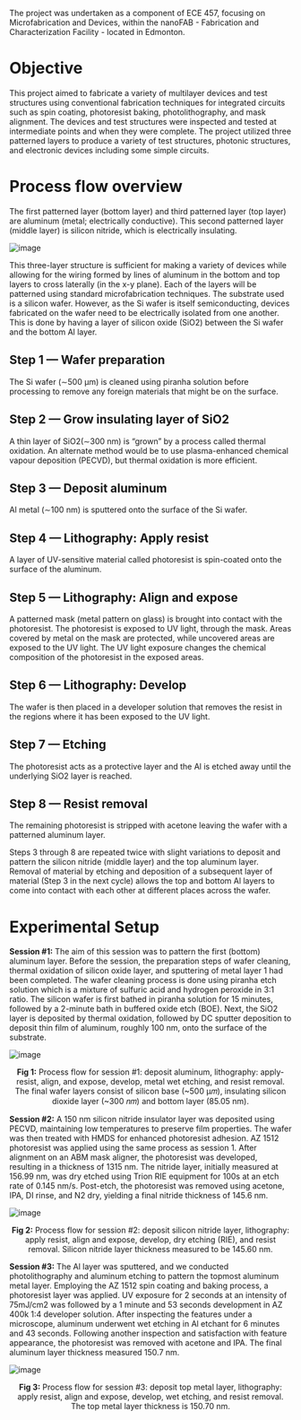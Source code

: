 The project was undertaken as a component of ECE 457, focusing on Microfabrication and Devices, within the nanoFAB - Fabrication and Characterization Facility - located in Edmonton.

# Objective
This project aimed to fabricate a variety of multilayer devices and test structures using conventional fabrication techniques for integrated circuits such as spin coating, photoresist baking, photolithography, and mask alignment. The devices and test structures were inspected and tested at intermediate points and when they were complete. The project utilized three
patterned layers to produce a variety of test structures, photonic structures, and electronic devices including some simple circuits.

#  Process flow overview
The first patterned layer (bottom layer) and third patterned layer (top layer) are aluminum (metal; electrically conductive). This second patterned layer (middle layer) is silicon nitride, which is electrically insulating.

![image](https://github.com/NSaroya/Multilayer-Fabrication-Project-/assets/156468713/fa78102a-4ee1-43c7-b4af-21d4e781cfc4)

This three-layer structure is sufficient for making a variety of devices while allowing for the wiring formed by lines of aluminum in the bottom and top layers to cross laterally (in the x-y plane). Each of the layers will be patterned using standard microfabrication techniques. The substrate used is a silicon wafer. However, as the Si wafer is itself semiconducting, devices fabricated on the wafer need to be electrically isolated from one another. This is done by having a layer of silicon oxide (SiO2) between the Si wafer and the bottom Al layer.

## Step 1 — Wafer preparation
The Si wafer (∼500 µm) is cleaned using piranha solution before processing to remove any foreign materials that might be on the surface.
## Step 2 — Grow insulating layer of SiO2
A thin layer of SiO2(∼300 nm) is “grown” by a process called thermal oxidation. An alternate method would be to use plasma-enhanced chemical vapour deposition (PECVD), but thermal oxidation is more efficient.
## Step 3 — Deposit aluminum
Al metal (∼100 nm) is sputtered onto the surface of the Si wafer.
## Step 4 — Lithography: Apply resist
A layer of UV-sensitive material called photoresist is spin-coated onto the surface of the aluminum.
## Step 5 — Lithography: Align and expose
A patterned mask (metal pattern on glass) is brought into contact with the photoresist. The photoresist is exposed to UV light, through the mask. Areas covered by metal on the mask are protected, while uncovered areas are exposed to the UV light. The UV light exposure changes the chemical composition of the photoresist in the exposed areas.
## Step 6 — Lithography: Develop
The wafer is then placed in a developer solution that removes the resist in the regions where it has been exposed to the UV light.
## Step 7 — Etching
The photoresist acts as a protective layer and the Al is etched away until the underlying SiO2 layer is reached.
## Step 8 — Resist removal
The remaining photoresist is stripped with acetone leaving the wafer with a patterned aluminum layer.

Steps 3 through 8 are repeated twice with slight variations to deposit and pattern the silicon nitride (middle layer) and the top aluminum layer. Removal of material by etching and deposition of a subsequent layer of material (Step 3 in the next cycle) allows the top and bottom Al layers to come into contact with each other at different places across the wafer.

# Experimental Setup

**Session #1:** The aim of this session was to pattern the first (bottom) aluminum layer. Before the session, the preparation steps of wafer cleaning, thermal oxidation of silicon oxide layer, and sputtering of metal layer 1 had been completed. The wafer cleaning process is done using piranha etch solution which is a mixture of sulfuric acid and hydrogen peroxide in 3:1 ratio. The silicon wafer is first bathed in piranha solution for 15 minutes, followed by a 2-minute bath in
buffered oxide etch (BOE). Next, the SiO2 layer is deposited by thermal oxidation, followed by DC sputter deposition to deposit thin film of aluminum, roughly 100 nm, onto the surface of the substrate.

![image](https://github.com/NSaroya/Multilayer-Fabrication-Project-/assets/156468713/669f0ce4-e942-45dc-aeaf-a14e77105d9c)
<p align="center">
  <strong>Fig 1:</strong> Process flow for session #1: deposit aluminum, lithography: apply-resist, align, and expose, develop, metal wet etching, and resist removal. The final wafer layers consist of silicon base (~500 μ𝑚), insulating silicon dioxide layer (~300 𝑛𝑚) and bottom layer (85.05 nm).
</p>

**Session #2:** A 150 nm silicon nitride insulator layer was deposited using PECVD, maintaining low temperatures to preserve film properties. The wafer was then treated with HMDS for enhanced photoresist adhesion. AZ 1512 photoresist was applied using the same process as session 1. After alignment on an ABM mask aligner, the photoresist was developed, resulting in a thickness of 1315 nm. The nitride layer, initially measured at 156.99 nm, was dry etched using Trion RIE equipment for 100s at an etch rate of 0.145 nm/s. Post-etch, the photoresist was removed using acetone, IPA, DI rinse, and N2 dry, yielding a final nitride thickness of 145.6 nm.

![image](https://github.com/NSaroya/Multilayer-Fabrication-Project-/assets/156468713/42e20d9c-23e1-4320-a99f-24826c25af6a)
<p align="center">
  <strong>Fig 2:</strong> Process flow for session #2: deposit silicon nitride layer, lithography: apply resist, align and expose, develop, dry etching (RIE), and resist removal. Silicon nitride layer thickness measured to be 145.60 nm.
</p>

**Session #3:** The Al layer was sputtered, and we conducted photolithography and aluminum etching to pattern the topmost aluminum metal layer. Employing the AZ 1512 spin coating and baking process, a photoresist layer was applied. UV exposure for 2 seconds at an intensity of 75mJ/cm2 was followed by a 1 minute and 53 seconds development in AZ 400k 1:4 developer solution. After inspecting the features under a microscope, aluminum underwent wet etching in Al etchant for 6 minutes and 43 seconds. Following another inspection and satisfaction with feature appearance, the photoresist was removed with acetone and IPA. The final aluminum layer thickness measured 150.7 nm.

![image](https://github.com/NSaroya/Multilayer-Fabrication-Project-/assets/156468713/54534fa9-cae6-44c9-99ea-0adba3b186a9)
<p align="center">
  <strong>Fig 3:</strong> Process flow for session #3: deposit top metal layer, lithography: apply resist, align and expose, develop, wet etching, and resist removal. The top metal layer thickness is 150.70 nm.
</p>

